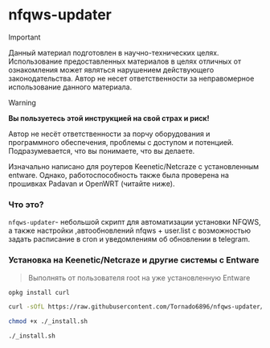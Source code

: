 # nfqws-updater

> [!IMPORTANT]
> Данный материал подготовлен в научно-технических целях.
> Использование предоставленных материалов в целях отличных от ознакомления может являться нарушением действующего законодательства.
> Автор не несет ответственности за неправомерное использование данного материала.

> [!WARNING]
> **Вы пользуетесь этой инструкцией на свой страх и риск!**
> 
> Автор не несёт ответственности за порчу оборудования и программного обеспечения, проблемы с доступом и потенцией.
> Подразумевается, что вы понимаете, что вы делаете.

Изначально написано для роутеров Keenetic/Netcraze с установленным entware.
Однако, работоспособность также была проверена на прошивках Padavan и OpenWRT (читайте ниже).


### Что это?

`nfqws-updater`- небольшой скрипт для автоматизации установки NFQWS, 
а также настройки ,автообновлений nfqws + user.list 
с возможностью задать расписание в cron и уведомлениям об обновлении в telegram.


### Установка на Keenetic/Netcraze и другие системы с Entware

>  Выполнять от пользователя root на уже установленную Entware

```bash
opkg install curl
```

```bash
curl -sOfL https://raw.githubusercontent.com/Tornado6896/nfqws-updater/refs/heads/main/_install.sh
```

```bash
chmod +x ./_install.sh
```

```bash
./_install.sh
```

